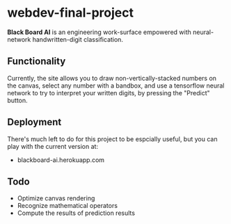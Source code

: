 # webdev-final-project
**Black Board AI** is an engineering work-surface empowered with neural-network handwritten-digit classification.

## Functionality
Currently, the site allows you to draw non-vertically-stacked numbers on the canvas, select any number with a bandbox, and use a tensorflow neural network to try to interpret your written digits, by pressing the "Predict" button.

## Deployment
There's much left to do for this project to be espcially useful, but you can play with the current version at:
- blackboard-ai.herokuapp.com

## Todo
- Optimize canvas rendering
- Recognize mathematical operators
- Compute the results of prediction results
